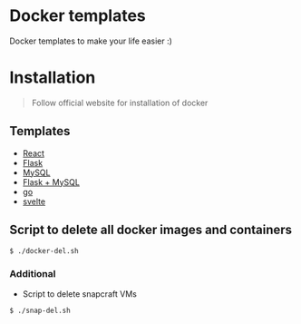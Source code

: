 # Docker templates

Docker templates to make your life easier :)

# Installation

> Follow official website for installation of docker 

## Templates

- [React](https://github.com/TanmayPatil105/docker-templates/tree/main/react-app)
- [Flask](https://github.com/TanmayPatil105/docker-templates/tree/main/flask)
- [MySQL](https://github.com/TanmayPatil105/docker-templates/tree/main/mysql)
- [Flask + MySQL](https://github.com/TanmayPatil105/docker-templates/tree/main/flask+mysql)
- [go](https://github.com/TanmayPatil105/docker-templates/tree/main/go)
- [svelte](https://github.com/TanmayPatil105/docker-templates/tree/main/svelte-app)


## Script to delete all docker images and containers

```bash
$ ./docker-del.sh
```

### Additional

- Script to delete snapcraft VMs

```bash
$ ./snap-del.sh
```